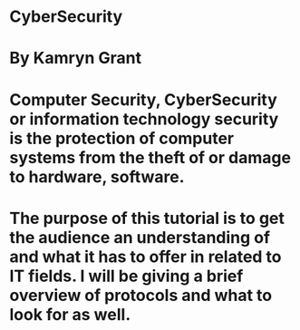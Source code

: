 # CyberSecurity

# By Kamryn Grant

# Computer Security, CyberSecurity or information technology security is the protection of computer systems from the theft of or damage to hardware, software. 

# The purpose of this tutorial is to get the audience an understanding of and what it has to offer in related to IT fields. I will be giving a brief overview of protocols and what to look for as well. 


